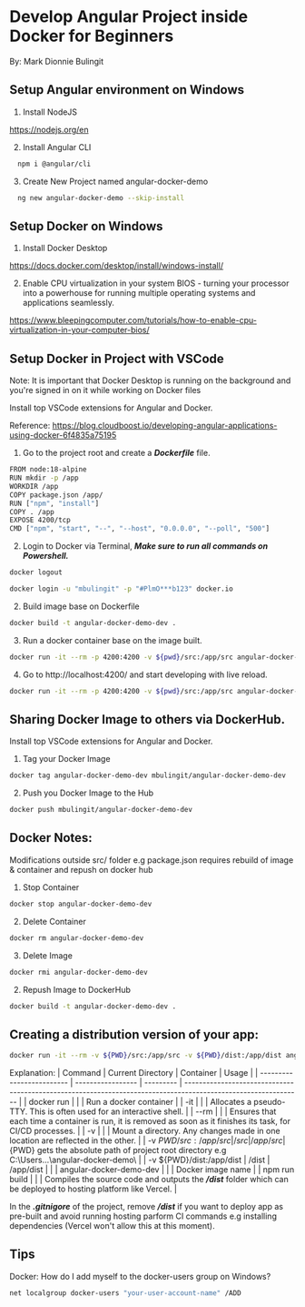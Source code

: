 # Develop Angular Project inside Docker for Beginners

By: Mark Dionnie Bulingit

## Setup Angular environment on Windows

1. Install NodeJS

https://nodejs.org/en

2. Install Angular CLI

```bash
  npm i @angular/cli
```

3. Create New Project named angular-docker-demo

```bash
  ng new angular-docker-demo --skip-install
```

## Setup Docker on Windows

1. Install Docker Desktop

https://docs.docker.com/desktop/install/windows-install/

2. Enable CPU virtualization in your system BIOS - turning your processor into a powerhouse for running multiple operating systems and applications seamlessly.

https://www.bleepingcomputer.com/tutorials/how-to-enable-cpu-virtualization-in-your-computer-bios/

## Setup Docker in Project with VSCode

Note: It is important that Docker Desktop is running on the background and you're signed in on it while working on Docker files

Install top VSCode extensions for Angular and Docker.

Reference: https://blog.cloudboost.io/developing-angular-applications-using-docker-6f4835a75195

1. Go to the project root and create a **_Dockerfile_** file.

```bash
FROM node:18-alpine
RUN mkdir -p /app
WORKDIR /app
COPY package.json /app/
RUN ["npm", "install"]
COPY . /app
EXPOSE 4200/tcp
CMD ["npm", "start", "--", "--host", "0.0.0.0", "--poll", "500"]

```

2. Login to Docker via Terminal, **_Make sure to run all commands on Powershell._**

```bash
docker logout
```

```bash
docker login -u "mbulingit" -p "#PlmO***b123" docker.io
```

2. Build image base on Dockerfile

```bash
docker build -t angular-docker-demo-dev .
```

3. Run a docker container base on the image built.

```bash
docker run -it --rm -p 4200:4200 -v ${pwd}/src:/app/src angular-docker-demo-dev
```

4. Go to http://localhost:4200/ and start developing with live reload.

```bash
docker run -it --rm -p 4200:4200 -v ${pwd}/src:/app/src angular-docker-demo-dev
```

## Sharing Docker Image to others via DockerHub.

Install top VSCode extensions for Angular and Docker.

1. Tag your Docker Image

```bash
docker tag angular-docker-demo-dev mbulingit/angular-docker-demo-dev

```

2. Push you Docker Image to the Hub

```bash
docker push mbulingit/angular-docker-demo-dev

```

## Docker Notes:

Modifications outside src/ folder e.g package.json requires rebuild of image & container and repush on docker hub

1. Stop Container

```bash
docker stop angular-docker-demo-dev
```

2. Delete Container

```bash
docker rm angular-docker-demo-dev
```

3. Delete Image

```bash
docker rmi angular-docker-demo-dev
```

2. Repush Image to DockerHub

```bash
docker build -t angular-docker-demo-dev .
```

## Creating a distribution version of your app:

```bash
docker run -it --rm -v ${PWD}/src:/app/src -v ${PWD}/dist:/app/dist angular-docker-demo-dev npm run build
```

Explanation:
| Command | Current Directory | Container | Usage |
| ------------------------- | ----------------- | --------- | -------------------------------------------------------------------------------------------------------------- |
| docker run | | | Run a docker container |
| \-it | | | Allocates a pseudo-TTY. This is often used for an interactive shell. |
| \--rm | | | Ensures that each time a container is run, it is removed as soon as it finishes its task, for CI/CD processes. |
| \-v | | | Mount a directory. Any changes made in one location are reflected in the other. |
| \-v ${PWD}/src:/app/src   | /src              | /app/src  |${PWD} gets the absolute path of project root directory e.g C:\Users\...\angular-docker-demo\ |
| \-v ${PWD}/dist:/app/dist | /dist | /app/dist | |
| angular-docker-demo-dev | | | Docker image name |
| npm run build | | | Compiles the source code and outputs the **_/dist_** folder which can be deployed to hosting platform like Vercel. |

In the **_.gitnigore_** of the project, remove **_/dist_** if you want to deploy app as pre-built and avoid running hosting parform CI commands e.g installing dependencies (Vercel won't allow this at this moment).

## Tips

Docker: How do I add myself to the docker-users group on Windows?

```bash
net localgroup docker-users "your-user-account-name" /ADD
```
